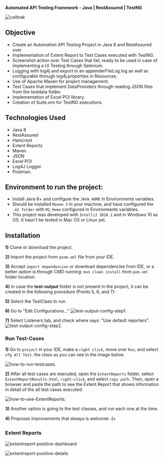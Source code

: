 **Automated API Testing Framework - Java | RestAssured | TestNG**

![celltrak](https://user-images.githubusercontent.com/6266503/52169371-ea34a700-26eb-11e9-8100-c0580f24eee6.gif)

## **Objective**
- Create an Automation API Testing Project in Java 8 and RestAssured over 
- Implementation of Extent Report to Test Cases executed with TestNG.
- Screenshot action over Test Cases that fail, ready to be used in case of implementing a UI Testing through Selenium.
- Logging with log4j and export in an appenderFileLog.log as well as configurable through log4j.properties in Resources.
- Use of Apache Maven for project management.
- Test Cases that implement DataProviders through reading JSON files from the testdata folder.
- Implementation of Excel POI library.
- Creation of Suite.xml for TestNG executions.

## **Technologies Used**
- Java 8
- RestAssured
- Hamcrest
- Extent Reports
- Maven
- JSON
- Excel POI
- Log4J Logger.
- Postman.

## **Environment to run the project:**
- Install Java 8+ and configure the ```JAVA_HOME``` in Environments variables.
- Should be installed ```Maven 3``` in your machine, and have configured the ```.m2 folder``` with ```M2_Home``` configured in Environments variables.
- This project was developed with ```IntelliJ 2018.1``` and in Windows 10 as OS. It hasn't be tested in Mac OS or Linux yet.

## **Installation**
**1)** Clone or download the project.

**2)** Import the project from ```poxm.xml``` file from your IDE.

**3)** Accept ```import dependencies``` or download dependencies from IDE, or a better option is through CMD running: ```mvn clean install``` from ```pom.xml``` folder location.

**4)** In case the **test-output** folder is not present in the project, it can be created in the following procedure (Points 5, 6, and 7):

**5)** Select the TestClass to run.

**6)** Go to "Edit Configurations..."
![test-output-config-step1](https://github.com/nicolaslopez82/celltrak/blob/master/ReadmeImages/test-output-config-step1.jpg).

**7)** Select Listeners tab, and check where says: "Use default reporters".
![test-output-config-step2](https://github.com/nicolaslopez82/celltrak/blob/master/ReadmeImages/test-output-config-step2.png).

### **Run Test-Cases**
**1)** Go to ```project``` in your IDE, make a ```right click```, move over ```Run```, and select ```nTg All Test```. the class as you can see in the image below. 

![how-to-run-testcases](https://github.com/nicolaslopez82/celltrak/blob/master/ReadmeImages/how-to-run-testcases.png).

**2)** After all test cases are executed, open the ```ExtentReports``` folder, select ```ExtentReportResults.html```, ```right-click```, and select ```copy path```. Then, open a browser and paste the path to see the Extent Report that shows information in detail of the all test cases executed.

![how-to-see-ExtentReports](https://github.com/nicolaslopez82/celltrak/blob/master/ReadmeImages/how-to-see-reports.png).

**3)** Another option is going to the test classes, and run each one at the time.

**4)** Proposes improvements that always is welcome. :+1:

### **Extent Reports**
![extentreport-positive-dashboard](https://github.com/nicolaslopez82/celltrak/blob/master/ReadmeImages/extentreports-dashboard.png)

![extentreport-positive-details](https://github.com/nicolaslopez82/celltrak/blob/master/ReadmeImages/extentreports-testcases.png)
